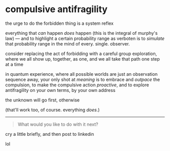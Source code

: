 # compulsive antifragility

the urge to do the forbidden thing is a system reflex

everything that _can_ happen _does_ happen (this is the integral of murphy's law) — and to highlight a certain probability range as verboten is to _simulate_ that probability range in the mind of every. single. observer.

consider replacing the act of forbidding with a careful group exploration, where we all show up, together, as one, and we all take that path one step at a time

in quantum experience, where all possible worlds are just an observation sequence away, your only shot at _meaning_ is to embrace and _outpace_ the compulsion, to make the compulsive action _proactive_, and to explore antifragility on your own terms, by your own address

the unknown will go first, otherwise

(that'll work too, of course. everything _does_.)

***

> What would you like to do with it next?

cry a little briefly, and then post to linkedin

lol
